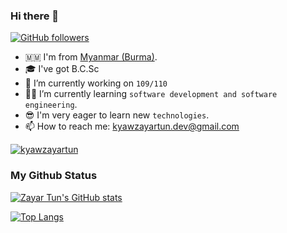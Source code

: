### Hi there 👋 

[![GitHub followers](https://img.shields.io/github/followers/mixin27?style=social)](https://img.shields.io/github/followers/mixin27?style=social)

- 🇲🇲 I'm from [Myanmar (Burma)][country].
- 🎓 I've got B.C.Sc
- 🏢 I’m currently working on `109/110`
- 👨‍💻 I’m currently learning `software development and software engineering`.
- 😎 I'm very eager to learn new `technologies`.
- 📫 How to reach me: kyawzayartun.dev@gmail.com

[![kyawzayartun](https://github-readme-stats.vercel.app/api/pin/?username=mixin27&theme=blueberry&repo=kyawzayartun)](https://kyawzayartun.vercel.app/)

### My Github Status

<!-- https://github.com/anuraghazra/github-readme-stats -->
[![Zayar Tun's GitHub stats](https://github-readme-stats.vercel.app/api?username=mixin27&theme=blueberry&show_icons=true&locale=en)](https://github.com/mixin27)

[![Top Langs](https://github-readme-stats.vercel.app/api/top-langs/?username=mixin27&layout=compact&theme=blueberry)](https://github.com/mixin27)

[country]: https://en.wikipedia.org/wiki/Myanmar
